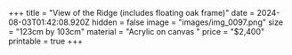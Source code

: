 +++
title = "View of the Ridge (includes floating oak frame)"
date = 2024-08-03T01:42:08.920Z
hidden = false
image = "images/img_0097.png"
size = "123cm by 103cm"
material = "Acrylic on canvas "
price = "$2,400"
printable = true
+++
